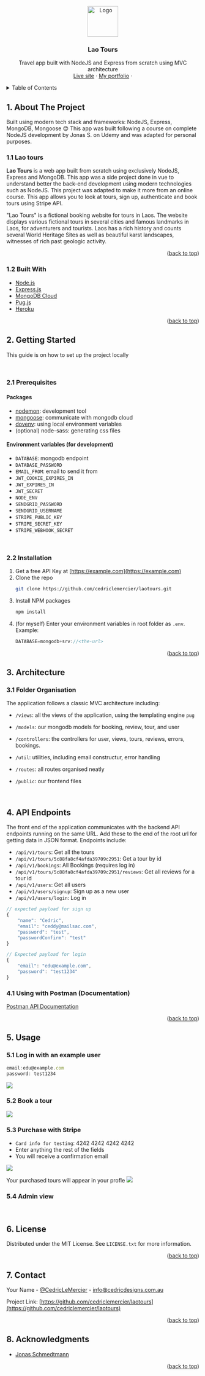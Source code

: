 <div id="top"></div>

<!-- PROJECT LOGO -->
<br />
<div align="center">
  <a href="https://laotours.herokuapp.com/">
    <img src="public/img/favicon.png" alt="Logo" width="80" height="80">
  </a>

  <h3 align="center">Lao Tours</h3>
  <p align="center">
    Travel app built with NodeJS and Express from scratch using MVC architecture
    <br />
    <a href="https://laotours.herokuapp.com/" target="_blank">Live site</a>
    ·
    <a href="https://cedricdesigns.com.au/portfolio/laotours" target="_blank">My portfolio</a>
    ·
  </p>
</div>



<!-- TABLE OF CONTENTS -->
<details>
  <summary>Table of Contents</summary>
  <ol>
    <li>
      <a href="#about-the-project">About The Project</a>
      <ul>
        <li><a href="#built-with">Built With</a></li>
      </ul>
    </li>
    <li>
      <a href="#getting-started">Getting Started</a>
      <ul>
        <li><a href="#prerequisites">Prerequisites</a></li>
        <li><a href="#installation">Installation</a></li>
      </ul>
    </li>
    <li><a href="#usage">Usage</a></li>
    <li><a href="#architecture">Architecture</a></li>
    <li><a href="#license">License</a></li>
    <li><a href="#acknowledgments">Acknowledgments</a></li>
  </ol>
</details>



<!-- ABOUT THE PROJECT -->
## 1. About The Project


Built using modern tech stack and frameworks: NodeJS, Express, MongoDB, Mongoose 😊
This app was built following a course on complete NodeJS development by Jonas S. on Udemy and was adapted for personal purposes.

### 1.1 Lao tours

**Lao Tours** is a web app built from scratch using exclusively NodeJS, Express and MongoDB. This app was a side project done in vue to understand better the back-end development using modern technologies such as NodeJS. This project was adapted to make it more from an online course. This app allows you to look at tours, sign up, authenticate and book tours using Stripe API. 

"Lao Tours" is a fictional booking website for tours in Laos. The website displays various fictional tours in several cities and famous landmarks in Laos, for adventurers and tourists. Laos has a rich history and counts several World Heritage Sites as well as beautiful karst landscapes, witnesses of rich past geologic activity.

<p align="right">(<a href="#top">back to top</a>)</p>



### 1.2 Built With

* [Node.js](https://nodejs.org/en/)
* [Express.js](https://expressjs.com/)
* [MongoDB Cloud](https://www.mongodb.com/cloud)
* [Pug.js](https://pugjs.org/)
* [Heroku](https://www.heroku.com/)

<p align="right">(<a href="#top">back to top</a>)</p>



<!-- GETTING STARTED -->
## 2. Getting Started

This guide is on how to set up the project locally

<br/>

### 2.1 Prerequisites

#### Packages
* [nodemon](https://www.npmjs.com/package/nodemon): development tool
* [mongoose](https://mongoosejs.com/docs/index.html): communicate with mongodb cloud
* [dovenv](https://www.npmjs.com/package/dotenv): using local environment variables
* (optional) node-sass: generating css files

#### Environment variables (for development)
* `DATABASE`: mongodb endpoint
* `DATABASE_PASSWORD`
* `EMAIL_FROM`: email to send it from
* `JWT_COOKIE_EXPIRES_IN`
* `JWT_EXPIRES_IN`
* `JWT_SECRET`
* `NODE_ENV`
* `SENDGRID_PASSWORD`
* `SENDGRID_USERNAME`
* `STRIPE_PUBLIC_KEY`
* `STRIPE_SECRET_KEY`
* `STRIPE_WEBHOOK_SECRET`


<br/>


### 2.2 Installation

1. Get a free API Key at [https://example.com](https://example.com)
2. Clone the repo
   ```sh
   git clone https://github.com/cedriclemercier/laotours.git
   ```
3. Install NPM packages
   ```sh
   npm install
   ```
4. (for myself) Enter your environment variables in root folder as `.env`. Example:
   ```js
   DATABASE=mongodb+srv://<the-url>
   ```

<p align="right">(<a href="#top">back to top</a>)</p>


## 3. Architecture

### 3.1 Folder Organisation
The application follows a classic MVC architecture including:
- `/views`: all the views of the application, using the templating engine `pug`
- `/models`: our mongodb models for booking, review, tour, and user
- `/controllers`: the controllers for user, views, tours, reviews, errors, bookings.

- `/util`: utilities, including email constructur, error handling
- `/routes`: all routes organised neatly
- `/public`: our frontend files

<br/>

## 4. API Endpoints
The front end of the application communicates with the backend API endpoints running on the same URL. Add these to the end of the root url for getting data in JSON format.
Endpoints include:
* `/api/v1/tours`: Get all the tours
* `/api/v1/tours/5c88fa8cf4afda39709c2951`: Get a tour by id
* `/api/v1/bookings`: All Bookings (requires log in)
* `/api/v1/tours/5c88fa8cf4afda39709c2951/reviews`: Get all reviews for a tour id
* `/api/v1/users`: Get all users
* `/api/v1/users/signup`: Sign up as a new user
* `/api/v1/users/login`: Log in
```js
// expected payload for sign up
{
	"name": "Cedric",
	"email": "ceddy@mailsac.com",
	"password": "test",
	"passwordConfirm": "test"
}

// Expected payload for login
{
	"email": "edu@example.com",
	"password": "test1234"
}

```

### 4.1 Using with Postman (Documentation)

[Postman API Documentation](https://documenter.getpostman.com/view/10477740/UV5XgH9h)




<p align="right">(<a href="#top">back to top</a>)</p>

<!-- USAGE EXAMPLES -->
## 5. Usage

### 5.1 Log in with an example user
```js
email:edu@example.com
password: test1234
```
<img src="public/img/github/log-in.jpg">

<br/>

### 5.2 Book a tour
<img src="public/img/github/book.jpg">
<br/>

### 5.3 Purchase with Stripe
* `Card info for testing`: 4242 4242 4242 4242
* Enter anything the rest of the fields
* You will receive a confirmation email

<img src="public/img/github/buy.jpg">
<br/>

Your purchased tours will appear in your profle
<img src="public/img/github/profile.jpg">
<br/>

### 5.4 Admin view

<br/>

<!-- LICENSE -->
## 6. License

Distributed under the MIT License. See `LICENSE.txt` for more information.

<p align="right">(<a href="#top">back to top</a>)</p>



<!-- CONTACT -->
## 7. Contact

Your Name - [@CedricLeMercier](https://twitter.com/CedricLeMercier) - info@cedricdesigns.com.au

Project Link: [https://github.com/cedriclemercier/laotours](https://github.com/cedriclemercier/laotours)

<p align="right">(<a href="#top">back to top</a>)</p>



<!-- ACKNOWLEDGMENTS -->
## 8. Acknowledgments

* [Jonas Schmedtmann](https://www.udemy.com/course/nodejs-express-mongodb-bootcamp/)

<p align="right">(<a href="#top">back to top</a>)</p>